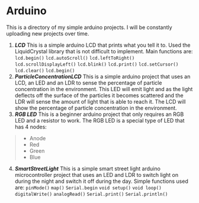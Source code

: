 # Arduino 
This is a directory of my simple arduino projects. I will be constantly uploading new projects over time.
1. ***LCD***
This is a simple arduino LCD that prints what you tell it to. Used the LiquidCrystal library that is not difficult to implement. Main functions are:
```lcd.begin()```
```lcd.autoScroll()```
```lcd.leftToRight()```
```lcd.scrollDisplayLeft()```
```lcd.blink()```
```lcd.print()```
```lcd.setCursor()```
```lcd.clear()```
```lcd.begin()```
2. ***ParticleConcentrationLCD***
This is a simple arduino project that uses an LCD, an LED and an LDR to sense the percentage of particle concentration in the environment. This LED will emit light and as the light deflects off the surface of the particles it becomes scattered and the LDR will sense the amount of light that is able to reach it. The LCD will show the percentage of particle concentration in the environment. 
3. ***RGB LED***
This is a beginner arduino project that only requires an RGB LED and a resistor to work. The RGB LED is a special type of LED that has 4 nodes: 
> * Anode
> * Red 
> * Green
> * Blue
4. ***SmartStreetLight***
This is a simple smart street light arduino microcontroller project that uses an LED and LDR to switch light on during the night and switch it off during the day. Simple functions used are:
```pinMode()```
```map()```
```Serial.begin```
```void setup()```
```void loop()```
```digitalWrite()```
```analogRead()```
```Serial.print()```
```Serial.println()```
